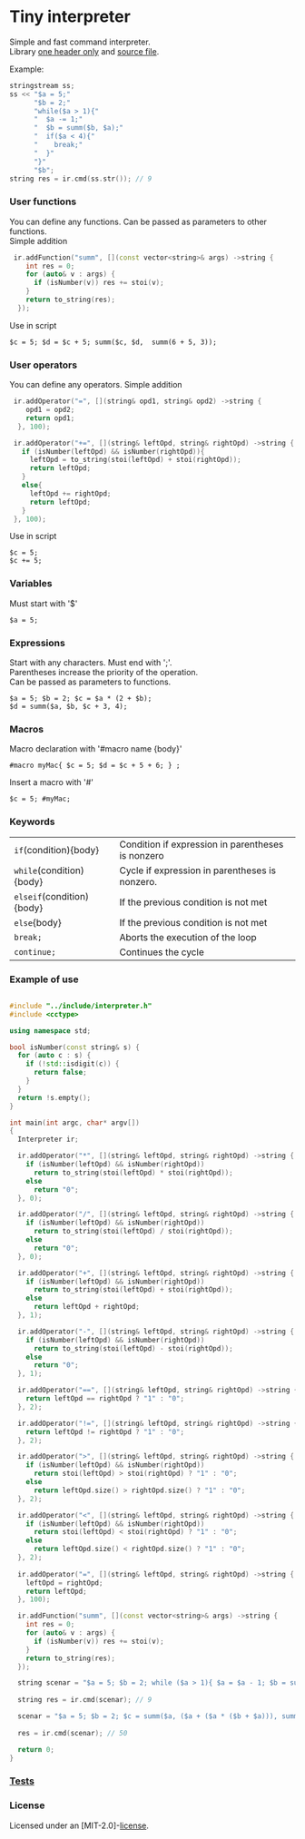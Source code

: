 # Tiny interpreter
Simple and fast command interpreter.  
Library [one header only](https://github.com/Tyill/interpreter/blob/master/include) and [source file](https://github.com/Tyill/interpreter/blob/master/src).

Example:
```cpp
stringstream ss;
ss << "$a = 5;"
      "$b = 2;"
      "while($a > 1){"
      "  $a -= 1;"
      "  $b = summ($b, $a);"
      "  if($a < 4){"
      "    break;"
      "  }"
      "}"
      "$b";
string res = ir.cmd(ss.str()); // 9
```

### User functions
You can define any functions. Can be passed as parameters to other functions.  
Simple addition
```cpp
 ir.addFunction("summ", [](const vector<string>& args) ->string {
    int res = 0;
    for (auto& v : args) {
      if (isNumber(v)) res += stoi(v);
    }
    return to_string(res);
  });
```
Use in script
```
$c = 5; $d = $c + 5; summ($c, $d,  summ(6 + 5, 3));
```

### User operators
You can define any operators. Simple addition
```cpp
 ir.addOperator("=", [](string& opd1, string& opd2) ->string {
    opd1 = opd2;
    return opd1;
  }, 100);

 ir.addOperator("+=", [](string& leftOpd, string& rightOpd) ->string {
   if (isNumber(leftOpd) && isNumber(rightOpd)){
     leftOpd = to_string(stoi(leftOpd) + stoi(rightOpd));
     return leftOpd;
   }     
   else{
     leftOpd += rightOpd;
     return leftOpd;
   }
 }, 100);
```
Use in script
```
$c = 5;
$c += 5;
```

### Variables
Must start with '$'
```
$a = 5;
```

### Expressions
Start with any characters.  Must end with ';'.  
Parentheses increase the priority of the operation.  
Can be passed as parameters to functions.
```
$a = 5; $b = 2; $c = $a * (2 + $b);
$d = summ($a, $b, $c + 3, 4);
```

### Macros
Macro declaration with '#macro name {body}'
```
#macro myMac{ $c = 5; $d = $c + 5 + 6; } ;
```
Insert a macro with '#'
```
$c = 5; #myMac;
```

### Keywords

|                          |                                                   |
|--------------------------|---------------------------------------------------|
|`if`(condition){body}     | Condition if expression in parentheses is nonzero |
|`while`(condition){body}  | Cycle if expression in parentheses is nonzero.    |
|`elseif`(condition){body} | If the previous condition is not met              |
|`else`{body}              | If the previous condition is not met              |
|`break;`                  | Aborts the execution of the loop                  |
|`continue;`               | Continues the cycle                               |

### Example of use

```cpp

#include "../include/interpreter.h"
#include <cctype>

using namespace std;

bool isNumber(const string& s) {
  for (auto c : s) {
    if (!std::isdigit(c)) {
      return false;
    }
  }
  return !s.empty();
}

int main(int argc, char* argv[])
{  
  Interpreter ir;

  ir.addOperator("*", [](string& leftOpd, string& rightOpd) ->string {
    if (isNumber(leftOpd) && isNumber(rightOpd))
      return to_string(stoi(leftOpd) * stoi(rightOpd));
    else
      return "0";
  }, 0);

  ir.addOperator("/", [](string& leftOpd, string& rightOpd) ->string {
    if (isNumber(leftOpd) && isNumber(rightOpd))
      return to_string(stoi(leftOpd) / stoi(rightOpd));
    else
      return "0";
  }, 0);

  ir.addOperator("+", [](string& leftOpd, string& rightOpd) ->string {
    if (isNumber(leftOpd) && isNumber(rightOpd))
      return to_string(stoi(leftOpd) + stoi(rightOpd));
    else
      return leftOpd + rightOpd;
  }, 1);

  ir.addOperator("-", [](string& leftOpd, string& rightOpd) ->string {
    if (isNumber(leftOpd) && isNumber(rightOpd))
      return to_string(stoi(leftOpd) - stoi(rightOpd));
    else
      return "0";
  }, 1);

  ir.addOperator("==", [](string& leftOpd, string& rightOpd) ->string {
    return leftOpd == rightOpd ? "1" : "0";
  }, 2);

  ir.addOperator("!=", [](string& leftOpd, string& rightOpd) ->string {
    return leftOpd != rightOpd ? "1" : "0";
  }, 2);

  ir.addOperator(">", [](string& leftOpd, string& rightOpd) ->string {
    if (isNumber(leftOpd) && isNumber(rightOpd))
      return stoi(leftOpd) > stoi(rightOpd) ? "1" : "0";
    else
      return leftOpd.size() > rightOpd.size() ? "1" : "0";
  }, 2);

  ir.addOperator("<", [](string& leftOpd, string& rightOpd) ->string {
    if (isNumber(leftOpd) && isNumber(rightOpd))
      return stoi(leftOpd) < stoi(rightOpd) ? "1" : "0";
    else
      return leftOpd.size() < rightOpd.size() ? "1" : "0";
  }, 2);
   
  ir.addOperator("=", [](string& leftOpd, string& rightOpd) ->string {
    leftOpd = rightOpd;
    return leftOpd;
  }, 100);

  ir.addFunction("summ", [](const vector<string>& args) ->string {
    int res = 0;
    for (auto& v : args) {
      if (isNumber(v)) res += stoi(v);
    }
    return to_string(res);
  });

  string scenar = "$a = 5; $b = 2; while ($a > 1){ $a = $a - 1; $b = summ($b, $a); if ($a < 4){ break;} } $b;";
         
  string res = ir.cmd(scenar); // 9

  scenar = "$a = 5; $b = 2; $c = summ($a, ($a + ($a * ($b + $a))), summ(5)); $c;";
  
  res = ir.cmd(scenar); // 50

  return 0;
}
```

### [Tests](https://github.com/Tyill/interpreter/blob/master/src/test.cpp)


### License
Licensed under an [MIT-2.0]-[license](LICENSE).

